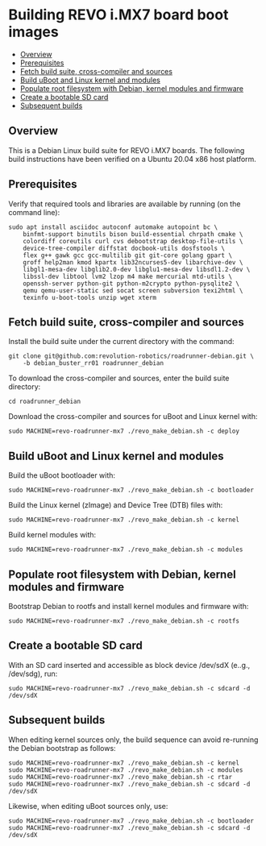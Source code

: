 # Building REVO i.MX7 board boot images
- [Overview](#overview)
- [Prerequisites](#prerequisites)
- [Fetch build suite, cross-compiler and sources](#fetch-build-suite-cross-compiler-and-sources)
- [Build uBoot and Linux kernel and modules](#build-uboot-and-linux-kernel-and-modules)
- [Populate root filesystem with Debian, kernel modules and firmware](#populate-root-filesystem-with-debian-kernel-modules-and-firmware)
- [Create a bootable SD card](#create-a-bootable-sd-card)
- [Subsequent builds](#subsequent-builds)
## Overview
This is a Debian Linux build suite for REVO i.MX7 boards.
The following build instructions have been verified on a Ubuntu 20.04 x86 host platform.

## Prerequisites
Verify that required tools and libraries are available by running (on the command line):
```shell
sudo apt install asciidoc autoconf automake autopoint bc \
    binfmt-support binutils bison build-essential chrpath cmake \
    colordiff coreutils curl cvs debootstrap desktop-file-utils \
    device-tree-compiler diffstat docbook-utils dosfstools \
    flex g++ gawk gcc gcc-multilib git git-core golang gpart \
    groff help2man kmod kpartx lib32ncurses5-dev libarchive-dev \
    libgl1-mesa-dev libglib2.0-dev libglu1-mesa-dev libsdl1.2-dev \
    libssl-dev libtool lvm2 lzop m4 make mercurial mtd-utils \
    openssh-server python-git python-m2crypto python-pysqlite2 \
    qemu qemu-user-static sed socat screen subversion texi2html \
    texinfo u-boot-tools unzip wget xterm
```
## Fetch build suite, cross-compiler and sources
Install the build suite under the current directory with the command:
```shell
git clone git@github.com:revolution-robotics/roadrunner-debian.git \
    -b debian_buster_rr01 roadrunner_debian
```
To download the cross-compiler and sources, enter the build suite directory:
```shell
cd roadrunner_debian
```
Download the cross-compiler and sources for uBoot and Linux kernel with:
```shell
sudo MACHINE=revo-roadrunner-mx7 ./revo_make_debian.sh -c deploy
```
## Build uBoot and Linux kernel and modules
Build the uBoot bootloader with:
```shell
sudo MACHINE=revo-roadrunner-mx7 ./revo_make_debian.sh -c bootloader
```
Build the Linux kernel (zImage) and Device Tree (DTB) files with:
```shell
sudo MACHINE=revo-roadrunner-mx7 ./revo_make_debian.sh -c kernel
```
Build kernel modules with:
```shell
sudo MACHINE=revo-roadrunner-mx7 ./revo_make_debian.sh -c modules
```
## Populate root filesystem with Debian, kernel modules and firmware
Bootstrap Debian to rootfs and install kernel modules and firmware with:
```shell
sudo MACHINE=revo-roadrunner-mx7 ./revo_make_debian.sh -c rootfs
```
## Create a bootable SD card
With an SD card inserted and accessible as block device /dev/sdX (e..g., /dev/sdg), run:
```shell
sudo MACHINE=revo-roadrunner-mx7 ./revo_make_debian.sh -c sdcard -d /dev/sdX
```
## Subsequent builds
When editing kernel sources only, the build sequence can avoid
re-running the Debian bootstrap as follows:
```shell
sudo MACHINE=revo-roadrunner-mx7 ./revo_make_debian.sh -c kernel
sudo MACHINE=revo-roadrunner-mx7 ./revo_make_debian.sh -c modules
sudo MACHINE=revo-roadrunner-mx7 ./revo_make_debian.sh -c rtar
sudo MACHINE=revo-roadrunner-mx7 ./revo_make_debian.sh -c sdcard -d /dev/sdX
```
Likewise, when editing uBoot sources only, use:
```shell
sudo MACHINE=revo-roadrunner-mx7 ./revo_make_debian.sh -c bootloader
sudo MACHINE=revo-roadrunner-mx7 ./revo_make_debian.sh -c sdcard -d /dev/sdX
```
